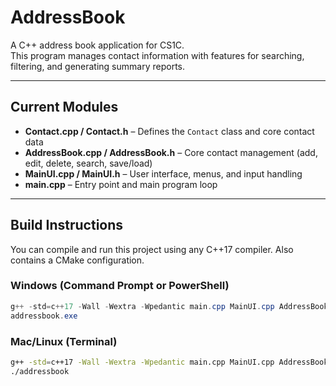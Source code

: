 # AddressBook

A C++ address book application for CS1C.  
This program manages contact information with features for searching, filtering, and generating summary reports.

---

## Current Modules
- **Contact.cpp / Contact.h** – Defines the `Contact` class and core contact data  
- **AddressBook.cpp / AddressBook.h** – Core contact management (add, edit, delete, search, save/load)  
- **MainUI.cpp / MainUI.h** – User interface, menus, and input handling  
- **main.cpp** – Entry point and main program loop  

---

## Build Instructions

You can compile and run this project using any C++17 compiler.
Also contains a CMake configuration.

### Windows (Command Prompt or PowerShell)
```powershell
g++ -std=c++17 -Wall -Wextra -Wpedantic main.cpp MainUI.cpp AddressBook.cpp Contact.cpp -o addressbook.exe
addressbook.exe
```
### Mac/Linux (Terminal)
```bash
g++ -std=c++17 -Wall -Wextra -Wpedantic main.cpp MainUI.cpp AddressBook.cpp Contact.cpp -o addressbook
./addressbook
```
